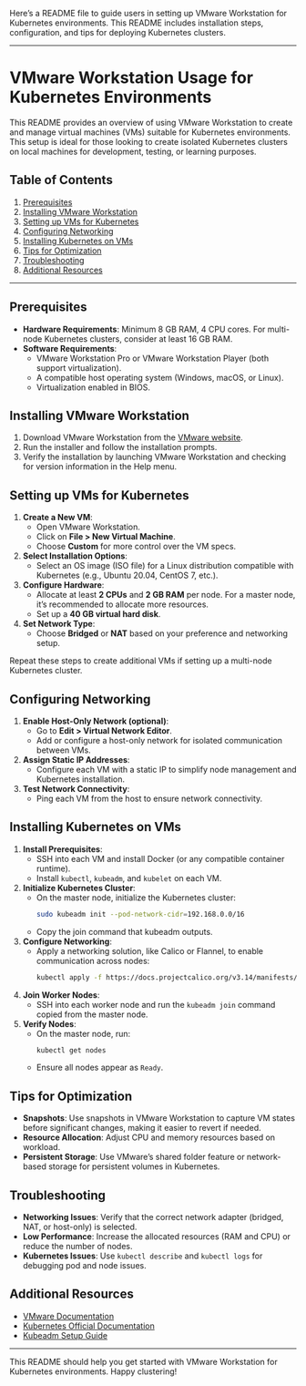 Here’s a README file to guide users in setting up VMware Workstation for Kubernetes environments. This README includes installation steps, configuration, and tips for deploying Kubernetes clusters.

---

# VMware Workstation Usage for Kubernetes Environments

This README provides an overview of using VMware Workstation to create and manage virtual machines (VMs) suitable for Kubernetes environments. This setup is ideal for those looking to create isolated Kubernetes clusters on local machines for development, testing, or learning purposes.

## Table of Contents
1. [Prerequisites](#prerequisites)
2. [Installing VMware Workstation](#installing-vmware-workstation)
3. [Setting up VMs for Kubernetes](#setting-up-vms-for-kubernetes)
4. [Configuring Networking](#configuring-networking)
5. [Installing Kubernetes on VMs](#installing-kubernetes-on-vms)
6. [Tips for Optimization](#tips-for-optimization)
7. [Troubleshooting](#troubleshooting)
8. [Additional Resources](#additional-resources)

---

## Prerequisites

- **Hardware Requirements**: Minimum 8 GB RAM, 4 CPU cores. For multi-node Kubernetes clusters, consider at least 16 GB RAM.
- **Software Requirements**: 
  - VMware Workstation Pro or VMware Workstation Player (both support virtualization).
  - A compatible host operating system (Windows, macOS, or Linux).
  - Virtualization enabled in BIOS.

## Installing VMware Workstation

1. Download VMware Workstation from the [VMware website](https://www.vmware.com/products/workstation-pro.html).
2. Run the installer and follow the installation prompts.
3. Verify the installation by launching VMware Workstation and checking for version information in the Help menu.

## Setting up VMs for Kubernetes

1. **Create a New VM**:
   - Open VMware Workstation.
   - Click on **File > New Virtual Machine**.
   - Choose **Custom** for more control over the VM specs.
2. **Select Installation Options**:
   - Select an OS image (ISO file) for a Linux distribution compatible with Kubernetes (e.g., Ubuntu 20.04, CentOS 7, etc.).
3. **Configure Hardware**:
   - Allocate at least **2 CPUs** and **2 GB RAM** per node. For a master node, it’s recommended to allocate more resources.
   - Set up a **40 GB virtual hard disk**.
4. **Set Network Type**:
   - Choose **Bridged** or **NAT** based on your preference and networking setup.

Repeat these steps to create additional VMs if setting up a multi-node Kubernetes cluster.

## Configuring Networking

1. **Enable Host-Only Network (optional)**:
   - Go to **Edit > Virtual Network Editor**.
   - Add or configure a host-only network for isolated communication between VMs.
2. **Assign Static IP Addresses**:
   - Configure each VM with a static IP to simplify node management and Kubernetes installation.
3. **Test Network Connectivity**:
   - Ping each VM from the host to ensure network connectivity.

## Installing Kubernetes on VMs

1. **Install Prerequisites**:
   - SSH into each VM and install Docker (or any compatible container runtime).
   - Install `kubectl`, `kubeadm`, and `kubelet` on each VM.
2. **Initialize Kubernetes Cluster**:
   - On the master node, initialize the Kubernetes cluster:
     ```bash
     sudo kubeadm init --pod-network-cidr=192.168.0.0/16
     ```
   - Copy the join command that kubeadm outputs.
3. **Configure Networking**:
   - Apply a networking solution, like Calico or Flannel, to enable communication across nodes:
     ```bash
     kubectl apply -f https://docs.projectcalico.org/v3.14/manifests/calico.yaml
     ```
4. **Join Worker Nodes**:
   - SSH into each worker node and run the `kubeadm join` command copied from the master node.
5. **Verify Nodes**:
   - On the master node, run:
     ```bash
     kubectl get nodes
     ```
   - Ensure all nodes appear as `Ready`.

## Tips for Optimization

- **Snapshots**: Use snapshots in VMware Workstation to capture VM states before significant changes, making it easier to revert if needed.
- **Resource Allocation**: Adjust CPU and memory resources based on workload.
- **Persistent Storage**: Use VMware’s shared folder feature or network-based storage for persistent volumes in Kubernetes.

## Troubleshooting

- **Networking Issues**: Verify that the correct network adapter (bridged, NAT, or host-only) is selected.
- **Low Performance**: Increase the allocated resources (RAM and CPU) or reduce the number of nodes.
- **Kubernetes Issues**: Use `kubectl describe` and `kubectl logs` for debugging pod and node issues.

## Additional Resources

- [VMware Documentation](https://docs.vmware.com/en/VMware-Workstation-Pro/index.html)
- [Kubernetes Official Documentation](https://kubernetes.io/docs/home/)
- [Kubeadm Setup Guide](https://kubernetes.io/docs/setup/production-environment/tools/kubeadm/install-kubeadm/)

---

This README should help you get started with VMware Workstation for Kubernetes environments. Happy clustering!
